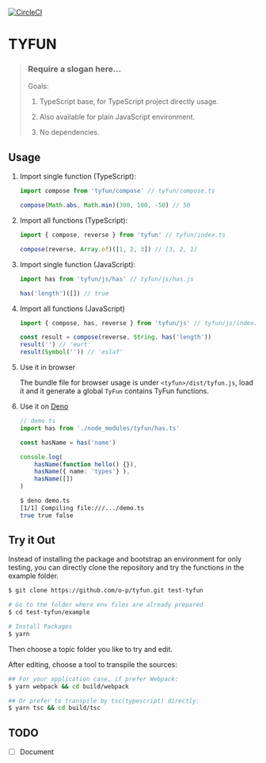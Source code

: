 [![CircleCI](https://circleci.com/gh/o-p/tyfun.svg?style=svg)](https://circleci.com/gh/o-p/tyfun)

# TYFUN

> ### Require a slogan here...
>
> Goals:
>
> 1. TypeScript base, for TypeScript project directly usage.
>
> 1. Also available for plain JavaScript environment.
>
> 1. No dependencies.

## Usage

1. Import single function (TypeScript):

    ```ts
    import compose from 'tyfun/compose' // tyfun/compose.ts

    compose(Math.abs, Math.min)(300, 100, -50) // 50
    ```

2. Import all functions (TypeScript):

    ```ts
    import { compose, reverse } from 'tyfun' // tyfun/index.ts

    compose(reverse, Array.of)([1, 2, 3]) // [3, 2, 1]
    ```

3. Import single function (JavaScript):

    ```js
    import has from 'tyfun/js/has' // tyfun/js/has.js

    has('length')([]) // true
    ```

4. Import all functions (JavaScript)

    ```js
    import { compose, has, reverse } from 'tyfun/js' // tyfun/js/index.js

    const result = compose(reverse, String, has('length'))
    result('') // 'eurt'
    result(Symbol('')) // 'eslaf'
    ```

5. Use it in browser

    The bundle file for browser usage is under `<tyfun>/dist/tyfun.js`, load it and it generate a global `TyFun` contains TyFun functions.

6. Use it on [Deno](https://deno.land/manual.html)

    ```typescript
    // demo.ts
    import has from './node_modules/tyfun/has.ts'

    const hasName = has('name')

    console.log(
        hasName(function hello() {}),
        hasName({ name: 'types'} ),
        hasName([])
    )
    ```

    ```bash
    $ deno demo.ts
    [1/1] Compiling file:///.../demo.ts
    true true false
    ```

## Try it Out

Instead of installing the package and bootstrap an environment for only testing, you can directly clone the repository and try the functions in the example folder.

```bash
$ git clone https://github.com/o-p/tyfun.git test-tyfun

# Go to the folder where env files are already prepared
$ cd test-tyfun/example

# Install Packages
$ yarn
```

Then choose a topic folder you like to try and edit.

After editing, choose a tool to transpile the sources:

```bash
## For your application case, if prefer Webpack:
$ yarn webpack && cd build/webpack

## Or prefer to transpile by tsc(typescript) directly:
$ yarn tsc && cd build/tsc
```

## TODO

- [ ] Document
